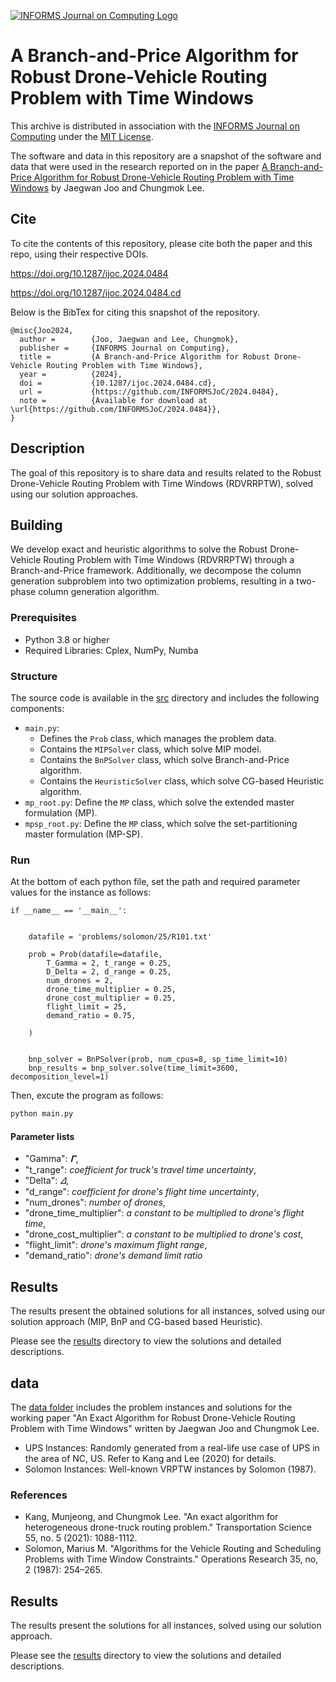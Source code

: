 [![INFORMS Journal on Computing Logo](https://INFORMSJoC.github.io/logos/INFORMS_Journal_on_Computing_Header.jpg)](https://pubsonline.informs.org/journal/ijoc)

# A Branch-and-Price Algorithm for Robust Drone-Vehicle Routing Problem with Time Windows

This archive is distributed in association with the [INFORMS Journal on
Computing](https://pubsonline.informs.org/journal/ijoc) under the [MIT License](LICENSE).

The software and data in this repository are a snapshot of the software and data that were used in the research reported on in the paper [A Branch-and-Price Algorithm for Robust Drone-Vehicle Routing Problem with Time Windows](https://doi.org/10.1287/ijoc.2023.0484) by Jaegwan Joo and Chungmok Lee.

## Cite

To cite the contents of this repository, please cite both the paper and this repo, using their respective DOIs.

https://doi.org/10.1287/ijoc.2024.0484

https://doi.org/10.1287/ijoc.2024.0484.cd

Below is the BibTex for citing this snapshot of the repository.

```
@misc{Joo2024,
  author =        {Joo, Jaegwan and Lee, Chungmok},
  publisher =     {INFORMS Journal on Computing},
  title =         {A Branch-and-Price Algorithm for Robust Drone-Vehicle Routing Problem with Time Windows},
  year =          {2024},
  doi =           {10.1287/ijoc.2024.0484.cd},
  url =           {https://github.com/INFORMSJoC/2024.0484},
  note =          {Available for download at \url{https://github.com/INFORMSJoC/2024.0484}},
}
```

## Description

The goal of this repository is to share data and results related to the Robust Drone-Vehicle Routing Problem with Time Windows (RDVRRPTW), solved using our solution approaches.

## Building

We develop exact and heuristic algorithms to solve the Robust Drone-Vehicle Routing Problem with Time Windows (RDVRRPTW) through a Branch-and-Price framework. Additionally, we decompose the column generation subproblem into two optimization problems, resulting in a two-phase column generation algorithm.

### Prerequisites

- Python 3.8 or higher
- Required Libraries: Cplex, NumPy, Numba

### Structure

The source code is available in the [src](src) directory and includes the following components:

- `main.py`: 
  - Defines the `Prob` class, which manages the problem data.
  - Contains the `MIPSolver` class, which solve MIP model.
  - Contains the `BnPSolver` class, which solve Branch-and-Price algorithm.
  - Contains the `HeuristicSolver` class, which solve CG-based Heuristic algorithm.
- `mp_root.py`: Define the `MP` class, which solve the extended master formulation (MP).
- `mpsp_root.py`: Define the `MP` class, which solve the set-partitioning master formulation (MP-SP).

### Run

At the bottom of each python file, set the path and required parameter values for the instance as follows:
```
if __name__ == '__main__':


    datafile = 'problems/solomon/25/R101.txt'

    prob = Prob(datafile=datafile,
        T_Gamma = 2, t_range = 0.25,
        D_Delta = 2, d_range = 0.25,
        num_drones = 2,
        drone_time_multiplier = 0.25,
        drone_cost_multiplier = 0.25,
        flight_limit = 25,
        demand_ratio = 0.75,

    )


    bnp_solver = BnPSolver(prob, num_cpus=8, sp_time_limit=10)
    bnp_results = bnp_solver.solve(time_limit=3600, decomposition_level=1)

```

Then, excute the program as follows:

```bash
python main.py
```

#### Parameter lists

- "Gamma": *𝚪*, 
- "t_range": *coefficient for truck's travel time uncertainty*, 
- "Delta": *𝛥*, 
- "d_range": *coefficient for drone's flight time uncertainty*, 
- "num_drones": *number of drones*, 
- "drone_time_multiplier": *a constant to be multiplied to drone's flight time*, 
- "drone_cost_multiplier": *a constant to be multiplied to drone's cost*, 
- "flight_limit": *drone's maximum flight range*, 
- "demand_ratio": *drone's demand limit ratio*

## Results

The results present the obtained solutions for all instances, solved using our solution approach (MIP, BnP and CG-based based Heuristic).

Please see the [results](results) directory to view the solutions and detailed descriptions.

## data

The [data folder](data) includes the problem instances and solutions for the working paper "An Exact Algorithm for Robust Drone-Vehicle Routing Problem with Time Windows" written by Jaegwan Joo and Chungmok Lee.

- UPS Instances: Randomly generated from a real-life use case of UPS in the area of NC, US. Refer to Kang and Lee (2020) for details.
- Solomon Instances: Well-known VRPTW instances by Solomon (1987).

### References

- Kang, Munjeong, and Chungmok Lee. "An exact algorithm for heterogeneous drone-truck routing problem." Transportation Science 55, no. 5 (2021): 1088-1112.
- Solomon,  Marius M. "Algorithms for the Vehicle Routing and Scheduling Problems with Time Window Constraints." Operations Research 35, no, 2 (1987): 254–265.

## Results

The results present the solutions for all instances, solved using our solution approach.

Please see the [results](results) directory to view the solutions and detailed descriptions.